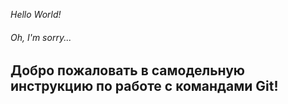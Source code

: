 *Hello World!*

###### Oh, I'm sorry...

## Добро пожаловать в самодельную инструкцию по работе с командами Git!